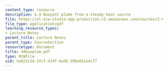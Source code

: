 ```yaml
---
content_type: resource
description: 4.4 Buoyant plume from a steady heat source
file: https://ol-ocw-studio-app-production.s3.amazonaws.com/courses/1-63-advanced-fluid-dynamics-of-the-environment-fall-2002/5a822c243fcf47df9ad539be01ce4cf7_44buoplum.pdf
file_type: application/pdf
learning_resource_types:
- Lecture Notes
parent_title: Lecture Notes
parent_type: CourseSection
resourcetype: Document
title: 44buoplum.pdf
type: OCWFile
uid: 5a822c24-3fcf-47df-9ad5-39be01ce4cf7
---
```

